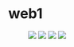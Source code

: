 # web1

<figure class='image-slider'
		 data-spacing='0'			
		 data-label1='Final'	
		 data-label2='Process'>		
	<img class='gallery-image'src='https://user-images.githubusercontent.com/84691802/123033074-19195800-d422-11eb-8349-5752f934457f.png'/>
	<img class='gallery-image'src='https://user-images.githubusercontent.com/84691802/123033074-19195800-d422-11eb-8349-5752f934457f.png'/>
	<img class='gallery-image'src='https://user-images.githubusercontent.com/84691802/123033074-19195800-d422-11eb-8349-5752f934457f.png'/>
	<img class='gallery-image'src='https://user-images.githubusercontent.com/84691802/123033074-19195800-d422-11eb-8349-5752f934457f.png'/>
</figure>
